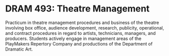 # DRAM 493: Theatre Management

Practicum in theatre management procedures and business of the theatre involving box office, audience development, research, publicity, operational, and contract procedures in regard to artists, technicians, managers, and producers. Students actively engage in management areas of the PlayMakers Repertory Company and productions of the Department of Dramatic Art.